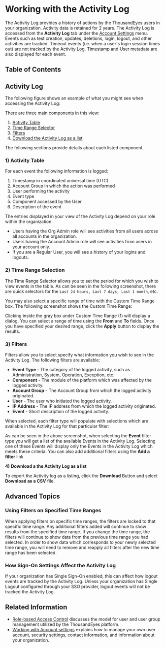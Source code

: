 # Working with the Activity Log

The Activity Log provides a history of actions by the ThousandEyes users in your organization. Activity data is retained for 2 years.  The Activity Log is accessed from the **Activity Log** tab under the [Account Settings](https://app.thousandeyes.com/settings/account/?section=activityLog) menu. Events such as test creation, updates, deletions, login, logout, and other activities are tracked. Timeout events \(i.e. when a user's login session times out\) are not tracked by the Activity Log. Timestamp and User metadata are also displayed for each event.

## Table of Contents

## Activity Log

The following figure shows an example of what you might see when accessing the Activity Log:

There are three main components in this view:

1. [Activity Table]()
2. [Time Range Selector]()
3. [Filters]() 
4. [Download the Activity Log as a list]()

 The following sections provide details about each listed component.

### **1\)** **Activity Table**

For each event the following information is logged:

1. Timestamp in coordinated universal time \(UTC\)
2. Account Group in which the action was performed
3. User performing the activity
4. Event type
5. Component accessed by the User
6. Description of the event

The entries displayed in your view of the Activity Log depend on your role within the organization:

* Users having the Org Admin role will see activities from all users across all accounts in the organization.
* Users having the Account Admin role will see activities from users in your account only.
* If you are a Regular User, you will see a history of your logins and logouts.

### **2\) Time Range Selection**

The Time Range Selector allows you to set the period for which you wish to view events in the table. As can be seen in the following screenshot, there are quick selectors for the `Last 24 hours, Last 7 days, Last 1 month`, etc.

You may also select a specific range of time with the Custom Time Range box. The following screenshot shows the Custom Time Range:

Clicking inside the gray box under Custom Time Range \(1\) will display a dialog. You can select a range of time using the **From** and **To** fields. Once you have specified your desired range, click the **Apply** button to display the results.

### 3\) Filters

Filters allow you to select specify what information you wish to see in the Activity Log. The following filters are available:

* **Event Type** - The category of the logged activity, such as Administration, System, Operation, Exception, etc.
* **Component** - The module of the platform which was affected by the logged activity.
* **Account Group** - The Account Group from which the logged activity originated.
* **User** - The user who initiated the logged activity.
* **IP Address** - The IP address from which the logged activity originated.
* **Event** - Short description of the logged activity.

 When selected, each filter type will populate with selections which are available in the Activity Log for that particular filter:

As can be seen in the above screenshot, when selecting the **Event** filter type you will get a list of the available Events in the Activity Log. Selecting one of these Events will display only the Events in the Activity Log which meets these criteria. You can also add additional filters using the **Add a filter** link

**4\)**  **Download a the Activity Log as a list**

To export the Activity log as a listing, click the **Download** Button and select **Download as a CSV** file.

## Advanced Topics

### Using Filters on Specified Time Ranges

 When applying filters on specific time ranges, the filters are locked to that specific time range. Any additional filters added will continue to show results from the specified time range. If you change the time range, the filters will continue to show data from the previous time range you had selected. In order to show data which corresponds to your newly selected time range, you will need to remove and reapply all filters after the new time range has been selected.

### How Sign-On Settings Affect the Activity Log

If your organization has Single Sign-On enabled, this can affect how logout events are tracked by the Activity Log. Unless your organization has Single Logout configured through your SSO provider, logout events will not be tracked the Activity Log.

## Related Information

* [Role-based Access Control](https://success.thousandeyes.com/PublicArticlePage?articleIdParam=kA0E0000000CmnLKAS_Role-Based-Access-Control-explained) discusses the model for user and user group management utilized by the ThousandEyes platform.
* [Working with Account settings](https://success.thousandeyes.com/PublicArticlePage?articleIdParam=kA0E0000000CmnGKAS_Working-with-Account-settings) explains how to manage your own user account, security settings, contact information, and information about your organization.

